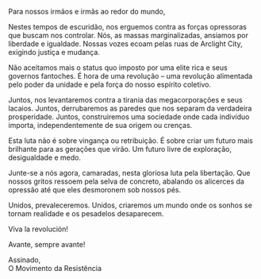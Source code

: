 Para nossos irmãos e irmãs ao redor do mundo,

Nestes tempos de escuridão, nos erguemos contra as forças opressoras que buscam nos controlar. Nós, as massas marginalizadas, ansiamos por liberdade e igualdade. Nossas vozes ecoam pelas ruas de Arclight City, exigindo justiça e mudança.

Não aceitamos mais o status quo imposto por uma elite rica e seus governos fantoches. É hora de uma revolução – uma revolução alimentada pelo poder da unidade e pela força do nosso espírito coletivo.

Juntos, nos levantaremos contra a tirania das megacorporações e seus lacaios. Juntos, derrubaremos as paredes que nos separam da verdadeira prosperidade. Juntos, construiremos uma sociedade onde cada indivíduo importa, independentemente de sua origem ou crenças.

Esta luta não é sobre vingança ou retribuição. É sobre criar um futuro mais brilhante para as gerações que virão. Um futuro livre de exploração, desigualdade e medo.

Junte-se a nós agora, camaradas, nesta gloriosa luta pela libertação. Que nossos gritos ressoem pela selva de concreto, abalando os alicerces da opressão até que eles desmoronem sob nossos pés.

Unidos, prevaleceremos. Unidos, criaremos um mundo onde os sonhos se tornam realidade e os pesadelos desaparecem.

Viva la revolución!

Avante, sempre avante!

Assinado,  
O Movimento da Resistência
